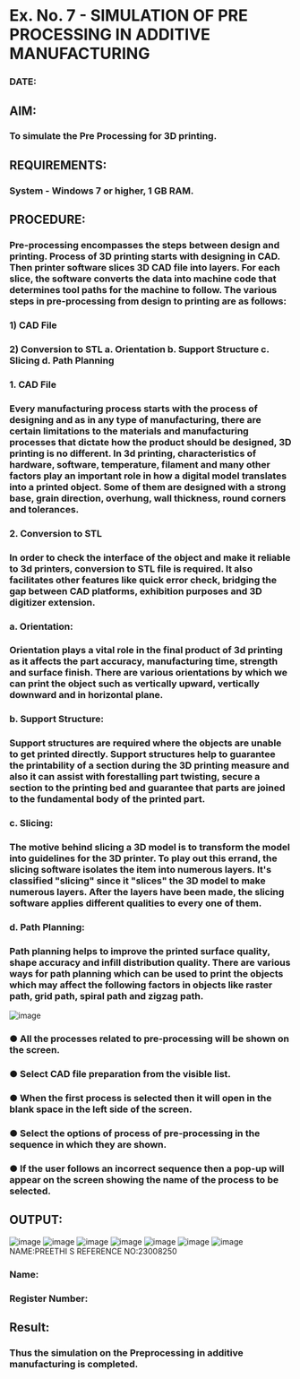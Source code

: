 # Ex. No. 7 - SIMULATION OF PRE PROCESSING IN ADDITIVE MANUFACTURING
### DATE: 
## AIM:
### To simulate the Pre Processing for 3D printing.

## REQUIREMENTS:
### System - Windows 7 or higher, 1 GB RAM.

## PROCEDURE:
### Pre-processing encompasses the steps between design and printing. Process of 3D printing starts with designing in CAD. Then printer software slices 3D CAD file into layers. For each slice, the software converts the data into machine code that determines tool paths for the machine to follow. The various steps in pre-processing from design to printing are as follows:

### 1)	CAD File
### 2)	Conversion to STL a. Orientation b. Support Structure c. Slicing d. Path Planning

### 1. CAD File
### Every manufacturing process starts with the process of designing and as in any type of manufacturing, there are certain limitations to the materials and manufacturing processes that dictate how the product should be designed, 3D printing is no different. In 3d printing, characteristics of hardware, software, temperature, filament and many other factors play an important role in how a digital model translates into a printed object. Some of them are designed with a strong base, grain direction, overhung, wall thickness, round corners and tolerances.

### 2. Conversion to STL
### In order to check the interface of the object and make it reliable to 3d printers, conversion to STL file is required. It also facilitates other features like quick error check, bridging the gap between CAD platforms, exhibition purposes and 3D digitizer extension.

### a. Orientation:
### Orientation plays a vital role in the final product of 3d printing as it affects the part accuracy, manufacturing time, strength and surface finish. There are various orientations by which we can print the object such as vertically upward, vertically downward and in horizontal plane.

### b. Support Structure:
### Support structures are required where the objects are unable to get printed directly. Support structures help to guarantee the printability of a section during the 3D printing measure and also it can assist with forestalling part twisting, secure a section to the printing bed and guarantee that parts are joined to the fundamental body of the printed part.

### c. Slicing:
### The motive behind slicing a 3D model is to transform the model into guidelines for the 3D printer. To play out this errand, the slicing software isolates the item into numerous layers. It's classified "slicing" since it "slices" the 3D model to make numerous layers. After the layers have been made, the slicing software applies different qualities to every one of them.

### d. Path Planning:
### Path planning helps to improve the printed surface quality, shape accuracy and infill distribution quality. There are various ways for path planning which can be used to print the objects which may affect the following factors in objects like raster path, grid path, spiral path and zigzag path.

![image](https://github.com/Sellakumar1987/Ex.-No.-7---SIMULATION-OF-PRE--PROCESSING-IN-ADDITIVE-MANUFACTURING/assets/113594316/baef8515-67d7-4c96-accc-4ee88035c9e7)

### ●	All the processes related to pre-processing will be shown on the screen.
### ●	Select CAD file preparation from the visible list.
### ●	When the first process is selected then it will open in the blank space in the left side of the screen.
### ●	Select the options of process of pre-processing in the sequence in which they are shown.
### ●	If the user follows an incorrect sequence then a pop-up will appear on the screen showing the name of the process to be selected.

## OUTPUT:
![image](https://github.com/PreethiS647/Ex.-No.-7---SIMULATION-OF-PRE--PROCESSING-IN-ADDITIVE-MANUFACTURING/assets/147313372/64130c73-4ff3-409c-9a3c-251f37734cfc)
![image](https://github.com/PreethiS647/Ex.-No.-7---SIMULATION-OF-PRE--PROCESSING-IN-ADDITIVE-MANUFACTURING/assets/147313372/73ef9df7-8cd4-4632-9ecd-0f03f3c61070)
![image](https://github.com/PreethiS647/Ex.-No.-7---SIMULATION-OF-PRE--PROCESSING-IN-ADDITIVE-MANUFACTURING/assets/147313372/21eaeb84-58cf-4f40-8fe5-f767bfd452a7)
![image](https://github.com/PreethiS647/Ex.-No.-7---SIMULATION-OF-PRE--PROCESSING-IN-ADDITIVE-MANUFACTURING/assets/147313372/a602b08a-9ed1-4017-884d-83a695efc083)
![image](https://github.com/PreethiS647/Ex.-No.-7---SIMULATION-OF-PRE--PROCESSING-IN-ADDITIVE-MANUFACTURING/assets/147313372/0dbd8a0b-c641-429e-be08-4e408af1af45)
![image](https://github.com/PreethiS647/Ex.-No.-7---SIMULATION-OF-PRE--PROCESSING-IN-ADDITIVE-MANUFACTURING/assets/147313372/99cd303c-7936-477b-8a87-37837f9d23eb)
![image](https://github.com/PreethiS647/Ex.-No.-7---SIMULATION-OF-PRE--PROCESSING-IN-ADDITIVE-MANUFACTURING/assets/147313372/5d69ece9-e897-4988-b988-34ecd184e837)
NAME:PREETHI S
REFERENCE NO:23008250










### Name:
### Register Number:

## Result: 
### Thus the simulation on the Preprocessing in additive manufacturing is completed.
